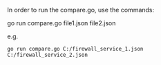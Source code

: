 In order to run the compare.go, use the commands:

  go run compare.go file1.json file2.json

  e.g. 

    go run compare.go C:/firewall_service_1.json C:/firewall_service_2.json